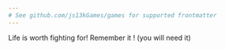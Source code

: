 ```yaml
---
# See github.com/js13kGames/games for supported frontmatter
---
```

Life is worth fighting for! Remember it ! (you will need it)